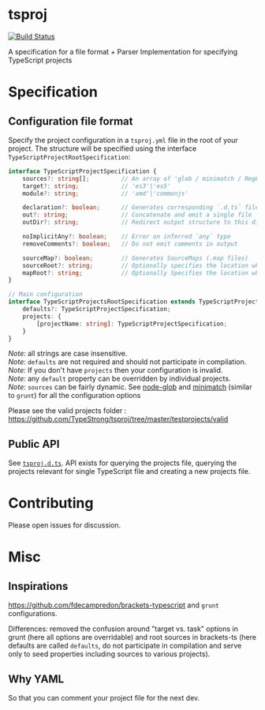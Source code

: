 # tsproj
[![Build Status](https://secure.travis-ci.org/TypeStrong/tsproj.svg?branch=master)](http://travis-ci.org/TypeStrong/tsproj)

A specification for a file format + Parser Implementation for specifying TypeScript projects

# Specification
## Configuration file format
Specify the project configuration in a `tsproj.yml` file in the root of your project. The structure will be specified using the interface `TypeScriptProjectRootSpecification`: 

```ts
interface TypeScriptProjectSpecification {
    sources?: string[];         // An array of 'glob / minimatch / RegExp' patterns to specify source files  
    target?: string;            // 'es3'|'es5'
    module?: string;            // 'amd'|'commonjs'

    declaration?: boolean;      // Generates corresponding `.d.ts` file
    out?: string;               // Concatenate and emit a single file
    outDir?: string;            // Redirect output structure to this directory

    noImplicitAny?: boolean;    // Error on inferred `any` type
    removeComments?: boolean;   // Do not emit comments in output

    sourceMap?: boolean;        // Generates SourceMaps (.map files)
    sourceRoot?: string;        // Optionally specifies the location where debugger should locate TypeScript source files after deployment
    mapRoot?: string;           // Optionally Specifies the location where debugger should locate map files after deployment
}

// Main configuration
interface TypeScriptProjectsRootSpecification extends TypeScriptProjectSpecification {
    defaults?: TypeScriptProjectSpecification;
    projects: {
        [projectName: string]: TypeScriptProjectSpecification;
    }
}
```
*Note:* all strings are case insensitive.<br>
*Note:* `defaults` are not required and should not participate in compilation.<br> 
*Note:* If you don't have `projects` then your configuration is invalid.<br>
*Note:* any `default` property can be overridden by individual projects.<br>
*Note:* `sources` can be fairly dynamic. See [node-glob](https://github.com/isaacs/node-glob) and [minimatch](https://github.com/isaacs/minimatch) (similar to `grunt`) for all the configuration options

Please see the valid projects folder : https://github.com/TypeStrong/tsproj/tree/master/testprojects/valid

## Public API
See [`tsproj.d.ts`](https://github.com/TypeStrong/tsproj/blob/master/dist/lib/tsproj.d.ts). API exists for querying the projects file, querying the projects relevant for single TypeScript file and creating a new projects file.

# Contributing
Please open issues for discussion.

# Misc
## Inspirations 
https://github.com/fdecampredon/brackets-typescript and `grunt` configurations. 

Differences: removed the confusion around "target vs. task" options in grunt (here all options are overridable) and root sources in brackets-ts (here defaults are called `defaults`, do not participate in compilation and serve only to seed properties including sources to various projects). 
## Why YAML
So that you can comment your project file for the next dev. 
